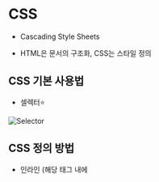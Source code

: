 # CSS

- Cascading Style Sheets

- HTML은 문서의 구조화, CSS는 스타일 정의



## CSS 기본 사용법

- 셀렉터:star:

![Selector](https://user-images.githubusercontent.com/60080675/104677051-093b7080-572c-11eb-942f-43aafb47b406.JPG)



## CSS 정의 방법

- 인라인 (해당 태그 내에 <style> 태그 지정)
- 내부 참조 (HTML 파일 내에 <style> 태그에 지정)
- 외부 참조 (외부 CSS 파일을 <head> 태그 내 <link> 태그를 통해 불러오기)



## CSS Selector

### 선택자

- HTML 문서에 특정한 요소를 선택하여 스타일링 하기 위해서는 반드시 선택자라는 개념이 필요하다

- 기초 선택자

- 고급 선택자

  - 자손 선택자, 직계 자손 선택자
  - 형제, 인접 형제 선택자, 전체 선택자

- 의사 클래스 (pseudo class) -> 있다는 정도만

  - 링크, 동적 의사 클래스
  - 구조적 의사 클래스
  - 기타 의사 클래스, 의사 엘리먼트, 속성 선택자

  

### CSS 상속

- CSS는 상속을 통해 부모 요소의 속성을 자식에게 상속한다
  - 속성 중에는 상속이 되는 것과 되지 않는 것들이 있다.
  - 상속 되는 것
    - ex) Text 관련 요소 (font, color, text-align), opacity, visibility 등
  - 상속 되지 않은 것
    - ex) Box model 관련 요소 (width, height, margin, padding, border, box-sizing, display), position 관련 요소(position, top/right/bottom/left,z-index) 등
- MDN에서 확인하기





### CSS 적용 우선순위 (casading order) :star2:

- CSS 우선 순위를 아래와 같이 그룹을 지어 볼 수 있다.
  - 중요도
    - !important
  -  우선순위 
    - 인라인 / id 선택자 / class 선택자 / 요소 선택자
  - 소스 순서





## 기초 CSS



### 크기 단위 (상대)

- px (픽셀)
- %
- em : 배수단위, 요소에 지정된 사이즈에 상대적인 사이즈를 가짐.
- rem : 최상위 요소(html)의 사이즈를 기준으로 배수 단위를 가짐 -> root(최상위) em이라고 보면 된다
- Viewport 기준 단위
  -  vw, vh, vmin, vmax



### 색상 단위

- HEX(00~ff)
  - **#fffff**
- RGB(0, 255)
  - **rgb(0, 0, 0)**
- RGBA
  - **rgba(0, 0, 0, 0.5)**





### CSS 문서표현

- 텍스트
  - 변형 서체 -> \<strong>, \<em> 
  - 자간, 단어 간격, 행간, 들여쓰기
  - 기타 꾸미기
- 컬러, 배경(background-image, background-color)
- 목록 꾸미기
- 표 꾸미기





## Box model



### Box model 구성

![boxmodel](https://user-images.githubusercontent.com/60080675/104677063-122c4200-572c-11eb-9a55-68f654620d30.JPG)



- margin/padding

![shorthand](https://user-images.githubusercontent.com/60080675/104677078-18222300-572c-11eb-80f6-ba310c82cc55.JPG)



### box-sizing

- 기본적으로 모든 요소의 `box-sizing`은 `content-box`
  - padding을 제외한 순수 contents 영역만을 box로 지정
- 다만, 우리가 일반적으로 영역을 볼 때는 border까지를 너비로 보는 것을 원함.
  - 그 경우 `box-sizing`을 `border-box`



### 마진 상쇄 (Margin collapsing)

- 인접 형제 요소 간의 margin이 겹처서 보임

  - ```html
    <div class='mb-1'>
        1    
    </div>
    <div class='mt-3'>
        2
    </div>
    
    두개는 각각 마진이 아래로 1rem, 위로 3rem이여서 일반적으로 생각할 때는 총 마진이 4rem이 되어야 하는데 마진 상쇄로 인해 3rem이 된다.
    ```





## Display 속성



### 블록 레벨 요소와 인라인 레벨 요소

- 블록 레벨 요소와 인라인 레벨 요소 구분 (HTML 4.1까지)
- 대표적인 블록 레벨 요소
  - div / ul, ol, li / p / hr / form 등

- 대표적인 인라인 레벨 요소
  - span / a / img / input, label / b, em, i, strong 등





### display

- `display`: `block`
  - 줄 바꿈이 일어나는 요소
  - 화면 크기 전체의 가로폭을 차지한다.
  - 블록 레벨 요소 안에 인라인 레벨 요소가 들어갈 수 있음.
  - 너비를 가질 수 없다면 margin을 자동으로 준다. 



- `display`: `inline`
  - 줄 바꿈이 일어나지 않는 행의 일부 요소
  - content 너비만큼 가로폭을 차지한다
  - width, height, margin-top, margin-bottom 을 지정할 수 없다.
  - 상하여백은 line-height로 지정한다.



- `display` : `inline-block`
  - block과 inline 레벨 요소의 특징을 모두 갖는다.
  - inline처럼 한 줄에 표시 가능하며, block 처럼 width, height, margin 속성을 모두 지정할 수 있다. 





## CSS 심화



### CSS position



- static : 디폴트 값 (기준 위치)
  - 기본적인 요소의 배치 순서에 따름 (좌측 상단)
  - 부모 요소 내에서 배치될 때는 부모 요소의 위치를 기준으로 배치된다.
- 아래는 좌표 프로퍼티 (top, bottom, left, right)를 사용하여 이동이 가능하다. (음수값도 가능)
  - relative (상대위치) : static 위치를 기준으로 이동
  - absolute (절대 위치)  : static이 아닌 가장 가까이 있는 부모/조상 요소를 기준으로 이동 (집을 나간다, 주변 요소들의 레이아웃까지 깨짐)
  - fixed (절대 위치) : 부모 요소와 관계 없이 브라우저를 기준으로 이동
    - 스크롤시에도 항상 같은 곳에 위치



## CSS float



### CSS float 속성

- Float은 요소를 일반적인 흐름에서 벗어나도록 하는 속성 중 하나
  - 반드시 clear 속성을 통해 초기화가 필요하며, 예상치 못한 상황이 발생할 수 있암.
- float을 사용하는 경우 block 사용을 뜻하며, display 값이 inline인 경우 block으로 계산



### Float가 발생 시키는 문제

- 자식 요소의 float 속성으로 인해 부모 영역의 높이가 사라지는 문제
- clear 한 요소의 margin이 제대로 표현이 되지 않는 문제



###  Float가 발생 시키는 문제 - 해결방안

- 다양한 해결 방안들이 있으나, 가장 많이 활용되고 문제가 없는 의사 (가상) 요소 선택자를 활욯한 방법

  - ```css
    .clearfix::after {
        content: "";
        display: block;
        clear: both;
    }
    
    부모 요소에 clearfix 클래스를 추가해주어 해결
    ```







## CSS Layout



### HTML/CSS의 기본 특징

- 일반적으로 HTML 요소들은 문서의 위에서부터 아래로 순차적으로 나열된다.
- 아래의 방법들을 통해 변경될 수 있다.
  - display 속성을 통해 요소가 보여지는 방식 변경
    - block, inline, inline-block
    - table, flexible box, grid 등의 레이아웃을 활용
  - position 속성을 통해 위치 자체를 변경
  - float 속성을 통해 떠 있도록 만듬



### CSS를 어렵게 만드는 요소

- 일반적인 흐름 (Normal flow)을 바꿔버리는 경우!
- Normal flow
  - inline block, relative position
- Floats
- Absolute positioning